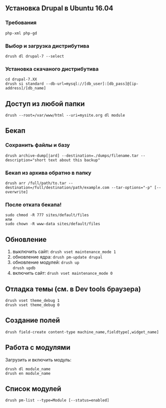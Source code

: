## Установка Drupal в Ubuntu 16.04

### Требования
`php-xml php-gd`

### Выбор и загрузка дистрибутива
`drush dl drupal-7 --select`

### Установка скачаного дистрибутива
```
cd drupal-7.XX
drush si standard --db-url=mysql://[db_user]:[db_pass]@[ip-address]/[db_name]
```

## Доступ из любой папки
`drush --root=/var/www/html --uri=mysite.org dl module`

## Бекап

### Сохранить файлы и базу
`drush archive-dump[|ard] --destination=./dumps/filename.tar --description="short text about this backup"`

### Бекап из архива обратно в папку
`drush arr /full/path/to.tar --destination=/full/destination/path/example.com --tar-options="-p" [--overwrite]`

### После отката бекапа!
```
sudo chmod -R 777 sites/default/files
или
sudo chown -R www-data sites/default/files
```

## Обновление
1. выключить сайт:
`drush vset maintenance_mode 1`  
2. обновление ядра:
`drush pm-update drupal`  
3. обновление модулей:
`drush up`  
`drush updb`  
4. включить сайт:
`drush vset maintenance_mode 0`


## Отладка темы (см. в Dev tools браузера)
```
drush vset theme_debug 1
drush vset theme_debug 0
```

## Создание полей
`drush field-create content-type machine_name,fieldtype[,widget_name]`

## Работа с модулями
Загрузить и включить модуль:
```
drush dl module_name
drush en module_name
```

## Список модулей
`drush pm-list --type=Module [--status=enabled]`
